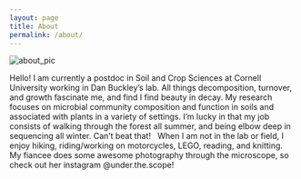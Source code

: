 ```yaml
---
layout: page
title: About
permalink: /about/
---
```


![about_pic](https://cloud.githubusercontent.com/assets/7449496/21200860/cf915a42-c216-11e6-89b2-391bdd0e0f22.jpg)

Hello! I am currently a postdoc in Soil and Crop Sciences at Cornell University working in Dan Buckley’s lab. All things decomposition, turnover, and growth fascinate me, and find I find beauty in decay. My research focuses on microbial community composition and function in soils and associated with plants in a variety of settings. I’m lucky in that my job consists of walking through the forest all summer, and being elbow deep in sequencing all winter. Can’t beat that!
 
When I am not in the lab or field, I enjoy hiking, riding/working on motorcycles, LEGO, reading, and knitting. My fiancee does some awesome photography through the microscope, so check out her instagram @under.the.scope!
